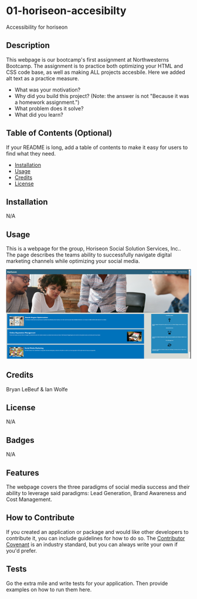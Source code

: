 # 01-horiseon-accesibilty
Accessibility for horiseon

## Description

This webpage is our bootcamp's first assignment at Northwesterns Bootcamp. The assignment is to practice both optimizing your HTML and CSS code base, as well as making ALL projects accesbile. Here we added alt text as a practice measure.

- What was your motivation?
- Why did you build this project? (Note: the answer is not "Because it was a homework assignment.")
- What problem does it solve?
- What did you learn?

## Table of Contents (Optional)

If your README is long, add a table of contents to make it easy for users to find what they need.

- [Installation](#installation)
- [Usage](#usage)
- [Credits](#credits)
- [License](#license)

## Installation

N/A

## Usage

This is a webpage for the group, Horiseon Social Solution Services, Inc.. The page describes the teams ability to successfully navigate digital marketing channels while optimizing your social media.

![Screenshot of completed website](./assets/images/screenshot.png)

## Credits

Bryan LeBeuf & Ian Wolfe

## License

N/A

## Badges

N/A

## Features

The webpage covers the three paradigms of social media success and their ability to leverage said paradigms: Lead Generation, Brand Awareness and Cost Management.

## How to Contribute

If you created an application or package and would like other developers to contribute it, you can include guidelines for how to do so. The [Contributor Covenant](https://www.contributor-covenant.org/) is an industry standard, but you can always write your own if you'd prefer.

## Tests

Go the extra mile and write tests for your application. Then provide examples on how to run them here.